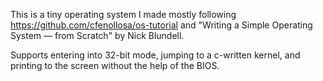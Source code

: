 This is a tiny operating system I made mostly following https://github.com/cfenollosa/os-tutorial and "Writing a Simple Operating System —
from Scratch" by Nick Blundell.

Supports entering into 32-bit mode, jumping to a c-written kernel, and printing to the screen without the help of the BIOS.
